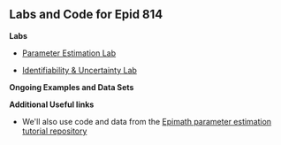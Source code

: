 
## Labs and Code for Epid 814

**Labs**

- [Parameter Estimation Lab](EstimationLab/)

- [Identifiability & Uncertainty Lab](IdentifiablilityUncertaintyLab/)



**Ongoing Examples and Data Sets**


**Additional Useful links**
- We'll also use code and data from the [Epimath parameter estimation tutorial repository](https://github.com/epimath/param-estimation-SIR)
